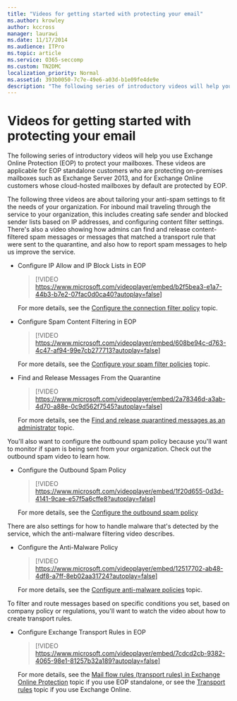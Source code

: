 ```yaml
---
title: "Videos for getting started with protecting your email"
ms.author: krowley
author: kccross
manager: laurawi
ms.date: 11/17/2014
ms.audience: ITPro
ms.topic: article
ms.service: O365-seccomp
ms.custom: TN2DMC
localization_priority: Normal
ms.assetid: 393b0050-7c7e-49e6-a03d-b1e09fe4de9e
description: "The following series of introductory videos will help you use Exchange Online Protection (EOP) to protect your mailboxes. These videos are applicable for EOP standalone customers who are protecting on-premises mailboxes such as Exchange Server 2013, and for Exchange Online customers whose cloud-hosted mailboxes by default are protected by EOP."
---
```


# Videos for getting started with protecting your email

The following series of introductory videos will help you use Exchange Online Protection (EOP) to protect your mailboxes. These videos are applicable for EOP standalone customers who are protecting on-premises mailboxes such as Exchange Server 2013, and for Exchange Online customers whose cloud-hosted mailboxes by default are protected by EOP. 
  
The following three videos are about tailoring your anti-spam settings to fit the needs of your organization. For inbound mail traveling through the service to your organization, this includes creating safe sender and blocked sender lists based on IP addresses, and configuring content filter settings. There's also a video showing how admins can find and release content-filtered spam messages or messages that matched a transport rule that were sent to the quarantine, and also how to report spam messages to help us improve the service.
  
- Configure IP Allow and IP Block Lists in EOP
    > [!VIDEO https://www.microsoft.com/videoplayer/embed/b2f5bea3-e1a7-44b3-b7e2-07fac0d0ca40?autoplay=false]
  
    For more details, see the [Configure the connection filter policy](configure-the-connection-filter-policy.md) topic. 
    
- Configure Spam Content Filtering in EOP
    > [!VIDEO https://www.microsoft.com/videoplayer/embed/608be94c-d763-4c47-af94-99e7cb277713?autoplay=false]
  
    For more details, see the [Configure your spam filter policies](configure-your-spam-filter-policies.md) topic. 
    
- Find and Release Messages From the Quarantine
    > [!VIDEO https://www.microsoft.com/videoplayer/embed/2a78346d-a3ab-4d70-a88e-0c9d562f7545?autoplay=false]
  
    For more details, see the [Find and release quarantined messages as an administrator](find-and-release-quarantined-messages-as-an-administrator.md) topic. 
    
You'll also want to configure the outbound spam policy because you'll want to monitor if spam is being sent from your organization. Check out the outbound spam video to learn how.
  
- Configure the Outbound Spam Policy
    > [!VIDEO https://www.microsoft.com/videoplayer/embed/1f20d655-0d3d-4141-9cae-e57f5a6cffe8?autoplay=false]
  
    For more details, see the [Configure the outbound spam policy](configure-the-outbound-spam-policy.md)
    
There are also settings for how to handle malware that's detected by the service, which the anti-malware filtering video describes.
  
- Configure the Anti-Malware Policy
    > [!VIDEO https://www.microsoft.com/videoplayer/embed/12517702-ab48-4df8-a7ff-8eb02aa31724?autoplay=false]
  
    For more details, see the [Configure anti-malware policies](configure-anti-malware-policies.md) topic. 
    
To filter and route messages based on specific conditions you set, based on company policy or regulations, you'll want to watch the video about how to create transport rules.
  
- Configure Exchange Transport Rules in EOP
    > [!VIDEO https://www.microsoft.com/videoplayer/embed/7cdcd2cb-9382-4065-98e1-81257b32a189?autoplay=false]
  
    For more details, see the [Mail flow rules (transport rules) in Exchange Online Protection](eop/mail-flow-rules-transport-rules-0.md) topic if you use EOP standalone, or see the [Transport rules](http://technet.microsoft.com/library/743bd525-0ca2-426d-b76c-b4a052bc8886.aspx) topic if you use Exchange Online. 
    

